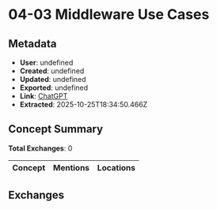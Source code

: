 # **04-03 Middleware Use Cases**

## Metadata

- **User**: undefined
- **Created**: undefined
- **Updated**: undefined
- **Exported**: undefined
- **Link**: [ChatGPT](undefined)
- **Extracted**: 2025-10-25T18:34:50.466Z

## Concept Summary

**Total Exchanges**: 0

| Concept | Mentions | Locations |
|---------|----------|----------|

## Exchanges

